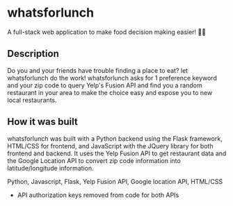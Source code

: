 # whatsforlunch

A full-stack web application to make food decision making easier! 🥗💭

## Description
Do you and your friends have trouble finding a place to eat? let whatsforlunch do the work! whatsforlunch asks for 1 preference keyword and your zip code to query Yelp's Fusion API and find you a random restaurant in your area to make the choice easy and expose you to new local restaurants.

## How it was built
whatsforlunch was built with a Python backend using the Flask framework, HTML/CSS for frontend, and JavaScript with the JQuery library for both frontend and backend. It uses the Yelp Fusion API to get restaurant data and the Google Location API to convert zip code information into latitude/longitude information.

Python, Javascript, Flask, Yelp Fusion API, Google location API, HTML/CSS
* API authorization keys removed from code for both APIs 
